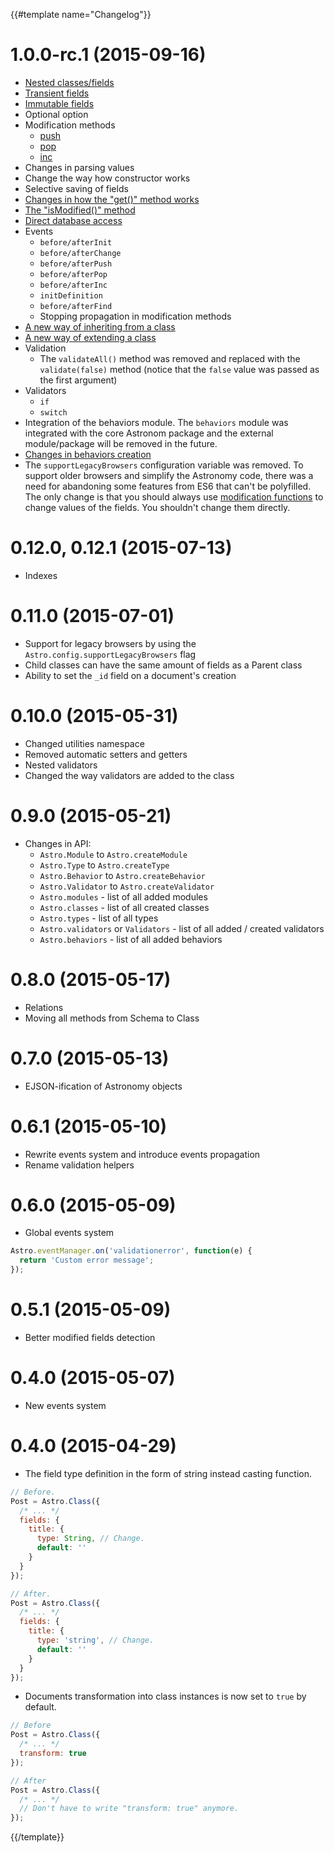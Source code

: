 {{#template name="Changelog"}}
# 1.0.0-rc.1 (2015-09-16)

- [Nested classes/fields](#nested-fields)
- [Transient fields](#transient-fields)
- [Immutable fields](#immutable-fields)
- Optional option
- Modification methods
  - [push](#push)
  - [pop](#pop)
  - [inc](#inc)
- Changes in parsing values
- Change the way how constructor works
- Selective saving of fields
- [Changes in how the "get()" method works](#get)
- [The "isModified()" method](#modified)
- [Direct database access](#direct-collection-access)
- Events
  - `before/afterInit`
  - `before/afterChange`
  - `before/afterPush`
  - `before/afterPop`
  - `before/afterInc`
  - `initDefinition`
  - `before/afterFind`
  - Stopping propagation in modification methods
- [A new way of inheriting from a class](#inheritance)
- [A new way of extending a class](#extending-class)
- Validation
  - The `validateAll()` method was removed and replaced with the `validate(false)` method (notice that the `false` value was passed as the first argument)
- Validators
  - `if`
  - `switch`
- Integration of the behaviors module. The `behaviors` module was integrated with the core Astronom package and the external module/package will be removed in the future.
- [Changes in behaviors creation](#writing-behaviors)
- The `supportLegacyBrowsers` configuration variable was removed. To support older browsers and simplify the Astronomy code, there was a need for abandoning some features from ES6 that can't be polyfilled. The only change is that you should always use [modification functions](#modifying-documents) to change values of the fields. You shouldn't change them directly.

# 0.12.0, 0.12.1 (2015-07-13)

- Indexes

# 0.11.0 (2015-07-01)

- Support for legacy browsers by using the `Astro.config.supportLegacyBrowsers` flag
- Child classes can have the same amount of fields as a Parent class
- Ability to set the `_id` field on a document's creation

# 0.10.0 (2015-05-31)

- Changed utilities namespace
- Removed automatic setters and getters
- Nested validators
- Changed the way validators are added to the class

# 0.9.0 (2015-05-21)

- Changes in API:
  - `Astro.Module` to `Astro.createModule`
  - `Astro.Type` to `Astro.createType`
  - `Astro.Behavior` to `Astro.createBehavior`
  - `Astro.Validator` to `Astro.createValidator`
  - `Astro.modules` - list of all added modules
  - `Astro.classes` - list of all created classes
  - `Astro.types` - list of all types
  - `Astro.validators` or `Validators` - list of all added / created validators
  - `Astro.behaviors` - list of all added behaviors

# 0.8.0 (2015-05-17)

- Relations
- Moving all methods from Schema to Class

# 0.7.0 (2015-05-13)

- EJSON-ification of Astronomy objects

# 0.6.1 (2015-05-10)

- Rewrite events system and introduce events propagation
- Rename validation helpers

# 0.6.0 (2015-05-09)

- Global events system

```js
Astro.eventManager.on('validationerror', function(e) {
  return 'Custom error message';
});
```

# 0.5.1 (2015-05-09)

- Better modified fields detection

# 0.4.0 (2015-05-07)

- New events system

# 0.4.0 (2015-04-29)

- The field type definition in the form of string instead casting function.

```js
// Before.
Post = Astro.Class({
  /* ... */
  fields: {
    title: {
      type: String, // Change.
      default: ''
    }
  }
});

// After.
Post = Astro.Class({
  /* ... */
  fields: {
    title: {
      type: 'string', // Change.
      default: ''
    }
  }
});
```

- Documents transformation into class instances is now set to `true` by default.

```js
// Before
Post = Astro.Class({
  /* ... */
  transform: true
});

// After
Post = Astro.Class({
  /* ... */
  // Don't have to write "transform: true" anymore.
});

```
{{/template}}
